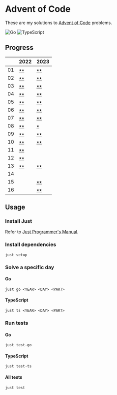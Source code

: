 # Advent of Code

These are my solutions to [Advent of Code](https://adventofcode.com) problems.

![Go](https://github.com/sunilbpandey/advent-of-code/actions/workflows/go.yml/badge.svg)
![TypeScript](https://github.com/sunilbpandey/advent-of-code/actions/workflows/ts.yml/badge.svg)

## Progress

|    | 2022            | 2023            |
|----| --------------- |---------------- |
| 01 | [⭑⭑](2022/day01) | [⭑⭑](2023/day01) |
| 02 | [⭑⭑](2022/day02) | [⭑⭑](2023/day02) |
| 03 | [⭑⭑](2022/day03) | [⭑⭑](2023/day03) |
| 04 | [⭑⭑](2022/day04) | [⭑⭑](2023/day04) |
| 05 | [⭑⭑](2022/day05) | [⭑⭑](2023/day05) |
| 06 | [⭑⭑](2022/day06) | [⭑⭑](2023/day06) |
| 07 | [⭑⭑](2022/day07) | [⭑⭑](2023/day07) |
| 08 | [⭑⭑](2022/day08) | [⭑ ](2023/day08) |
| 09 | [⭑⭑](2022/day09) | [⭑⭑](2023/day09) |
| 10 | [⭑⭑](2022/day10) | [⭑⭑](2023/day10) |
| 11 | [⭑⭑](2022/day11) | |
| 12 | [⭑⭑](2022/day12) | |
| 13 | [⭑⭑](2022/day13) | [⭑⭑](2023/day13) |
| 14 | | |
| 15 | | [⭑⭑](2023/day15) |
| 16 | | [⭑⭑](2023/day16) |

## Usage
### Install Just
Refer to [Just Programmer's Manual](https://just.systems/man/en/).

### Install dependencies
```
just setup
```

### Solve a specific day
#### Go
```
just go <YEAR> <DAY> <PART>
```

#### TypeScript
```
just ts <YEAR> <DAY> <PART>
```

### Run tests
#### Go
```
just test-go
```

#### TypeScript
```
just test-ts
```

#### All tests
```
just test
```
